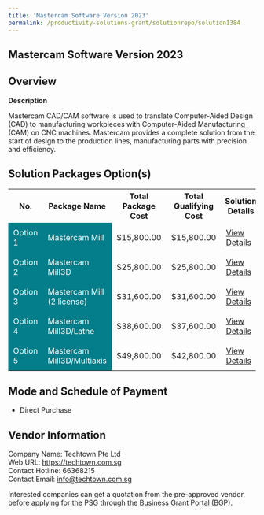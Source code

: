 ```yaml
---
title: 'Mastercam Software Version 2023'
permalink: /productivity-solutions-grant/solutionrepo/solution1384
---
```


## Mastercam Software Version 2023

## Overview

**Description**

Mastercam CAD/CAM software is used to translate Computer-Aided Design (CAD) to manufacturing workpieces with Computer-Aided Manufacturing (CAM) on CNC machines. Mastercam provides a complete solution from the start of design to the production lines, manufacturing parts with precision and efficiency.

## Solution Packages Option(s)

<table>
<tr>
<th><b>No.</b></th>
<th><b>Package Name</b></th>
<th><b>Total Package Cost</b></th>
<th><b>Total Qualifying Cost</b></th>
<th><b>Solution Details</b></th>
</tr>
<tr>
<td style='padding: 10px; background-color: #037E8A; color: #FFFFFF;'>Option 1</td>
<td style='padding: 10px; background-color: #037E8A; color: #FFFFFF;'>Mastercam Mill</td>
<td style='padding: 10px;'>$15,800.00</td>
<td style='padding: 10px;'>$15,800.00</td>
<td style='padding: 10px;'><a href='/images/psg/Techtown_20220199_Desensitised_Annex_3__Part_1.pdf' target='_blank'>View Details</a></td>
</tr>
<tr>
<td style='padding: 10px; background-color: #037E8A; color: #FFFFFF;'>Option 2</td>
<td style='padding: 10px; background-color: #037E8A; color: #FFFFFF;'>Mastercam Mill3D</td>
<td style='padding: 10px;'>$25,800.00</td>
<td style='padding: 10px;'>$25,800.00</td>
<td style='padding: 10px;'><a href='/images/psg/Techtown_20220199_Desensitised_Annex_3__Part_2.pdf' target='_blank'>View Details</a></td>
</tr>
<tr>
<td style='padding: 10px; background-color: #037E8A; color: #FFFFFF;'>Option 3</td>
<td style='padding: 10px; background-color: #037E8A; color: #FFFFFF;'>Mastercam Mill (2 license)</td>
<td style='padding: 10px;'>$31,600.00</td>
<td style='padding: 10px;'>$31,600.00</td>
<td style='padding: 10px;'><a href='/images/psg/Techtown_20220199_Desensitised_Annex_3__Part_3.pdf' target='_blank'>View Details</a></td>
</tr>
<tr>
<td style='padding: 10px; background-color: #037E8A; color: #FFFFFF;'>Option 4</td>
<td style='padding: 10px; background-color: #037E8A; color: #FFFFFF;'>Mastercam Mill3D/Lathe</td>
<td style='padding: 10px;'>$38,600.00</td>
<td style='padding: 10px;'>$37,600.00</td>
<td style='padding: 10px;'><a href='/images/psg/Techtown_20220199_Desensitised_Annex_3__Part_4.pdf' target='_blank'>View Details</a></td>
</tr>
<tr>
<td style='padding: 10px; background-color: #037E8A; color: #FFFFFF;'>Option 5</td>
<td style='padding: 10px; background-color: #037E8A; color: #FFFFFF;'>Mastercam Mill3D/Multiaxis</td>
<td style='padding: 10px;'>$49,800.00</td>
<td style='padding: 10px;'>$42,800.00</td>
<td style='padding: 10px;'><a href='/images/psg/Techtown_20220199_Desensitised_Annex_3__Part_5.pdf' target='_blank'>View Details</a></td>
</tr>
</table>

## Mode and Schedule of Payment

 - Direct Purchase

## Vendor Information

 Company Name: Techtown Pte Ltd<br>Web URL: https://techtown.com.sg <br>Contact Hotline: 66368215 <br>Contact Email: info@techtown.com.sg <br>

Interested companies can get a quotation from the pre-approved vendor, before applying for the PSG through the <a href='https://www.businessgrants.gov.sg/' target='_blank' rel='noopener'>Business Grant Portal (BGP)</a>.

<script src="/jquery/resize-tables.js"></script>
